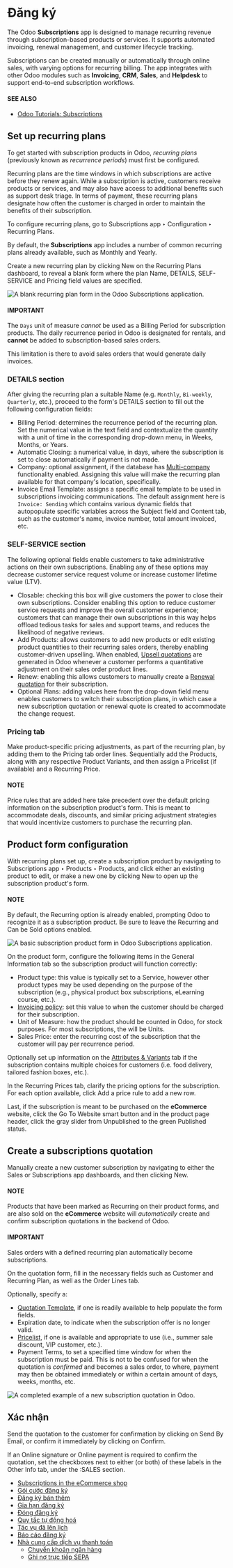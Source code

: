 # Đăng ký

The Odoo **Subscriptions** app is designed to manage recurring revenue through subscription-based
products or services. It supports automated invoicing, renewal management, and customer lifecycle
tracking.

Subscriptions can be created manually or automatically through online sales, with varying options
for recurring billing. The app integrates with other Odoo modules such as **Invoicing**, **CRM**,
**Sales**, and **Helpdesk** to support end-to-end subscription workflows.

#### SEE ALSO
- [Odoo Tutorials: Subscriptions](https://www.odoo.com/slides/subscription-20)

## Set up recurring plans

To get started with subscription products in Odoo, *recurring plans* (previously known as
*recurrence periods*) must first be configured.

Recurring plans are the time windows in which subscriptions are active before they renew again.
While a subscription is active, customers receive products or services, and may also have access to
additional benefits such as support desk triage. In terms of payment, these recurring plans
designate how often the customer is charged in order to maintain the benefits of their subscription.

To configure recurring plans, go to Subscriptions app ‣ Configuration ‣
Recurring Plans.

By default, the **Subscriptions** app includes a number of common recurring plans already available,
such as Monthly and Yearly.

Create a new recurring plan by clicking New on the Recurring Plans
dashboard, to reveal a blank form where the plan Name, DETAILS,
SELF-SERVICE and Pricing field values are specified.

![A blank recurring plan form in the Odoo Subscriptions application.](../../../.gitbook/assets/recurring-plan-blank-form.png)

#### IMPORTANT
The `Days` unit of measure *cannot* be used as a Billing Period for subscription
products. The daily recurrence period in Odoo is designated for rentals, and **cannot** be added
to subscription-based sales orders.

This limitation is there to avoid sales orders that would generate daily invoices.

### DETAILS section

After giving the recurring plan a suitable Name (e.g. `Monthly`, `Bi-weekly`,
`Quarterly`, etc.), proceed to the form's DETAILS section to fill out the following
configuration fields:

- Billing Period: determines the recurrence period of the recurring plan. Set the
  numerical value in the text field and contextualize the quantity with a unit of time in the
  corresponding drop-down menu, in Weeks, Months, or Years.
- Automatic Closing: a numerical value, in days, where the subscription is set to close
  automatically if payment is not made.
- Company: optional assignment, if the database has [Multi-company](../../general/multi_company.md) functionality enabled. Assigning this value will make the recurring
  plan available for that company's location, specifically.
- Invoice Email Template: assigns a specific email template to be used in subscriptions
  invoicing communications. The default assignment here is `Invoice: Sending` which contains various
  dynamic fields that autopopulate specific variables across the Subject field and
  Content tab, such as the customer's name, invoice number, total amount invoiced, etc.

### SELF-SERVICE section

The following optional fields enable customers to take administrative actions on their own
subscriptions. Enabling any of these options may decrease customer service request volume or
increase customer lifetime value (LTV).

- Closable: checking this box will give customers the power to close their own
  subscriptions. Consider enabling this option to reduce customer service requests and improve the
  overall customer experience; customers that can manage their own subscriptions in this way helps
  offload tedious tasks for sales and support teams, and reduces the likelihood of negative reviews.
- Add Products: allows customers to add new products or edit existing product quantities
  to their recurring sales orders, thereby enabling customer-driven upselling. When enabled,
  [Upsell quotations](upselling.md) are generated in Odoo whenever a customer
  performs a quantitative adjustment on their sales order product lines.
- Renew: enabling this allows customers to manually create a [Renewal quotation](renewals.md) for their subscription.
- Optional Plans: adding values here from the drop-down field menu enables customers to
  switch their subscription plans, in which case a new subscription quotation or renewal quote is
  created to accommodate the change request.

### Pricing tab

Make product-specific pricing adjustments, as part of the recurring plan, by adding them to the
Pricing tab order lines. Sequentially add the Products, along with any
respective Product Variants, and then assign a Pricelist (if available) and
a Recurring Price.

#### NOTE
Price rules that are added here take precedent over the default pricing information on the
subscription product's form. This is meant to accommodate deals, discounts, and similar pricing
adjustment strategies that would incentivize customers to purchase the recurring plan.

## Product form configuration

With recurring plans set up, create a subscription product by navigating to
Subscriptions app ‣ Products ‣ Products, and click either an existing product
to edit, or make a new one by clicking New to open up the subscription product's form.

#### NOTE
By default, the Recurring option is already enabled, prompting Odoo to recognize it
as a subscription product. Be sure to leave the Recurring and Can be Sold
options enabled.

![A basic subscription product form in Odoo Subscriptions application.](../../../.gitbook/assets/subscription-product-form.png)

On the product form, configure the following items in the General Information tab so the
subscription product will function correctly:

- Product type: this value is typically set to a Service, however other
  product types may be used depending on the purpose of the subscription (e.g., physical product box
  subscriptions, eLearning course, etc.).
- [Invoicing policy](../sales/invoicing/invoicing_policy.md): set this value to when the customer
  should be charged for their subscription.
- Unit of Measure: how the product should be counted in Odoo, for stock purposes. For
  most subscriptions, the  will be Units.
- Sales Price: enter the recurring cost of the subscription that the customer will pay
  per recurrence period.

Optionally set up information on the [Attributes & Variants](../sales/products_prices/products/variants.md) tab if the subscription contains multiple choices for
customers (i.e. food delivery, tailored fashion boxes, etc.).

In the Recurring Prices tab, clarify the pricing options for the subscription. For each
option available, click Add a price rule to add a new row.

Last, if the subscription is meant to be purchased on the **eCommerce** website, click the
<i class="fa fa-globe"></i> Go To Website smart button and in the product page header, click
the gray slider from Unpublished to the green Published status.

<a id="subscriptions-quotations"></a>

## Create a subscriptions quotation

Manually create a new customer subscription by navigating to either the Sales or
Subscriptions app dashboards, and then clicking New.

#### NOTE
Products that have been marked as Recurring on their product forms, and are also sold
on the **eCommerce** website will *automatically* create and confirm subscription quotations in
the backend of Odoo.

#### IMPORTANT
Sales orders with a defined recurring plan automatically become subscriptions.

On the quotation form, fill in the necessary fields such as Customer and
Recurring Plan, as well as the Order Lines tab.

Optionally, specify a:

- [Quotation Template](../sales/send_quotations/quote_template.md), if one is readily available to
  help populate the form fields.
- Expiration date, to indicate when the subscription offer is no longer valid.
- [Pricelist](../sales/products_prices/prices/pricing.md#sales-product-prices-pricelist), if one is available and appropriate to use
  (i.e., summer sale discount, VIP customer, etc.).
- Payment Terms, to set a specified time window for when the subscription must be paid.
  This is not to be confused for when the quotation is *confirmed* and becomes a sales order, to
  where, payment may then be obtained immediately or within a certain amount of days, weeks, months,
  etc.

![A completed example of a new subscription quotation in Odoo.](../../../.gitbook/assets/new-subscription-form.png)

<a id="subscriptions-confirmation"></a>

## Xác nhận

Send the quotation to the customer for confirmation by clicking on Send By Email, or
confirm it immediately by clicking on Confirm.

If an Online signature or Online payment is required to confirm the
quotation, set the checkboxes next to either (or both) of these labels in the Other Info
tab, under the :SALES section.

* [Subscriptions in the eCommerce shop](ecommerce.md)
* [Gói cước đăng ký](plans.md)
* [Đăng ký bán thêm](upselling.md)
* [Gia hạn đăng ký](renewals.md)
* [Đóng đăng ký](closing.md)
* [Quy tắc tự động hoá](automatic_alerts.md)
* [Tác vụ đã lên lịch](scheduled_actions.md)
* [Báo cáo đăng ký](reports.md)
* [Nhà cung cấp dịch vụ thanh toán](payment_providers/)
  * [Chuyển khoản ngân hàng](payment_providers/wire_transfer.md)
  * [Ghi nợ trực tiếp SEPA](payment_providers/sdd.md)
